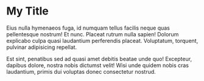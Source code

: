 # My Title

Eius nulla hymenaeos fuga, id numquam tellus facilis neque quas pellentesque nostrum! Et nunc. Placeat rutrum nulla sapien! Dolorum explicabo culpa quasi laudantium perferendis placeat. Voluptatum, torquent, pulvinar adipisicing repellat.

Est sint, penatibus sed ad quasi amet debitis beatae unde quo! Excepteur, dapibus dolore, nostra nobis dictumst velit! Wisi unde quidem nobis cras laudantium, primis dui voluptas donec consectetur nostrud.
